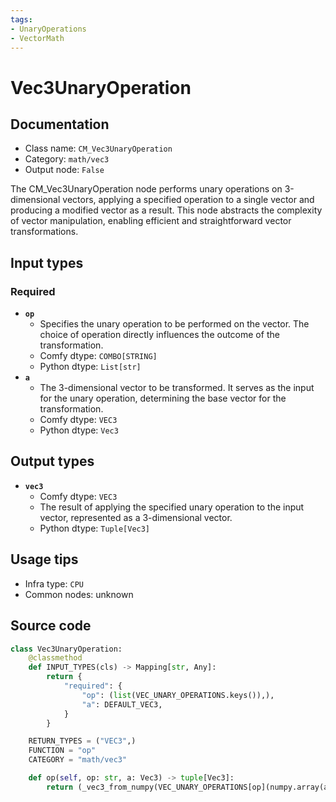 ```yaml
---
tags:
- UnaryOperations
- VectorMath
---
```


# Vec3UnaryOperation
## Documentation
- Class name: `CM_Vec3UnaryOperation`
- Category: `math/vec3`
- Output node: `False`

The CM_Vec3UnaryOperation node performs unary operations on 3-dimensional vectors, applying a specified operation to a single vector and producing a modified vector as a result. This node abstracts the complexity of vector manipulation, enabling efficient and straightforward vector transformations.
## Input types
### Required
- **`op`**
    - Specifies the unary operation to be performed on the vector. The choice of operation directly influences the outcome of the transformation.
    - Comfy dtype: `COMBO[STRING]`
    - Python dtype: `List[str]`
- **`a`**
    - The 3-dimensional vector to be transformed. It serves as the input for the unary operation, determining the base vector for the transformation.
    - Comfy dtype: `VEC3`
    - Python dtype: `Vec3`
## Output types
- **`vec3`**
    - Comfy dtype: `VEC3`
    - The result of applying the specified unary operation to the input vector, represented as a 3-dimensional vector.
    - Python dtype: `Tuple[Vec3]`
## Usage tips
- Infra type: `CPU`
- Common nodes: unknown


## Source code
```python
class Vec3UnaryOperation:
    @classmethod
    def INPUT_TYPES(cls) -> Mapping[str, Any]:
        return {
            "required": {
                "op": (list(VEC_UNARY_OPERATIONS.keys()),),
                "a": DEFAULT_VEC3,
            }
        }

    RETURN_TYPES = ("VEC3",)
    FUNCTION = "op"
    CATEGORY = "math/vec3"

    def op(self, op: str, a: Vec3) -> tuple[Vec3]:
        return (_vec3_from_numpy(VEC_UNARY_OPERATIONS[op](numpy.array(a))),)

```
